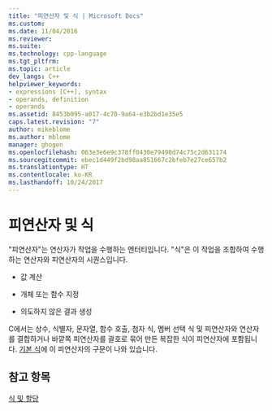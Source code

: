 ```yaml
---
title: "피연산자 및 식 | Microsoft Docs"
ms.custom: 
ms.date: 11/04/2016
ms.reviewer: 
ms.suite: 
ms.technology: cpp-language
ms.tgt_pltfrm: 
ms.topic: article
dev_langs: C++
helpviewer_keywords:
- expressions [C++], syntax
- operands, definition
- operands
ms.assetid: 8453b095-a017-4c70-9a64-e3b2bd1e35e5
caps.latest.revision: "7"
author: mikeblome
ms.author: mblome
manager: ghogen
ms.openlocfilehash: 063e3e6e9c378ff0430e79490d74c75c2d631174
ms.sourcegitcommit: ebec1d449f2bd98aa851667c2bfeb7e27ce657b2
ms.translationtype: HT
ms.contentlocale: ko-KR
ms.lasthandoff: 10/24/2017
---
```

# <a name="operands-and-expressions"></a>피연산자 및 식
"피연산자"는 연산자가 작업을 수행하는 엔터티입니다. "식"은 이 작업을 조합하여 수행하는 연산자와 피연산자의 시퀀스입니다.  
  
-   값 계산  
  
-   개체 또는 함수 지정  
  
-   의도하지 않은 결과 생성  
  
 C에서는 상수, 식별자, 문자열, 함수 호출, 첨자 식, 멤버 선택 식 및 피연산자와 연산자를 결합하거나 바깥쪽 피연산자를 괄호로 묶어 만든 복잡한 식이 피연산자에 포함됩니다. [기본 식](../c-language/c-primary-expressions.md)에 이 피연산자의 구문이 나와 있습니다.  
  
## <a name="see-also"></a>참고 항목  
 [식 및 할당](../c-language/expressions-and-assignments.md)